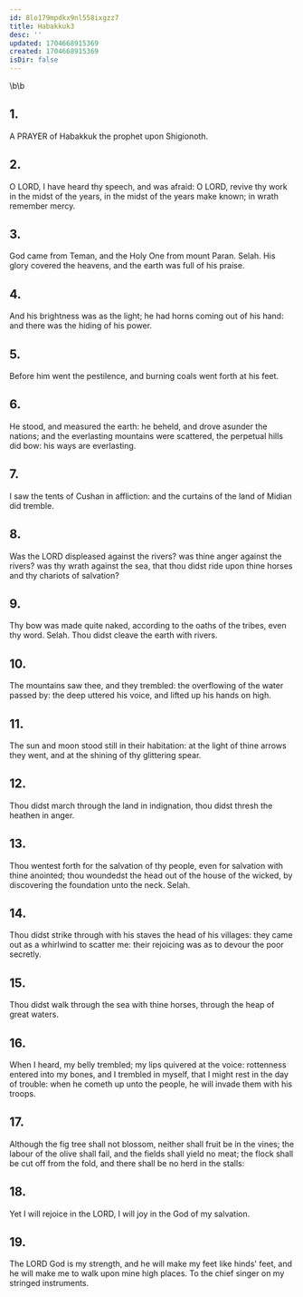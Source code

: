 ```yaml
---
id: 8lo179mpdkx9nl558ixgzz7
title: Habakkuk3
desc: ''
updated: 1704668915369
created: 1704668915369
isDir: false
---
```

\b\b
## 1.
A PRAYER of Habakkuk the prophet upon Shigionoth.
## 2.
O LORD, I have heard thy speech, and was afraid: O LORD, revive thy work in the midst of the years, in the midst of the years make known; in wrath remember mercy.
## 3.
God came from Teman, and the Holy One from mount Paran.  Selah.  His glory covered the heavens, and the earth was full of his praise.
## 4.
And his brightness was as the light; he had horns coming out of his hand: and there was the hiding of his power.
## 5.
Before him went the pestilence, and burning coals went forth at his feet.
## 6.
He stood, and measured the earth: he beheld, and drove asunder the nations; and the everlasting mountains were scattered, the perpetual hills did bow: his ways are everlasting.
## 7.
I saw the tents of Cushan in affliction: and the curtains of the land of Midian did tremble.
## 8.
Was the LORD displeased against the rivers?  was thine anger against the rivers?  was thy wrath against the sea, that thou didst ride upon thine horses and thy chariots of salvation?
## 9.
Thy bow was made quite naked, according to the oaths of the tribes, even thy word.  Selah.  Thou didst cleave the earth with rivers.
## 10.
The mountains saw thee, and they trembled: the overflowing of the water passed by: the deep uttered his voice, and lifted up his hands on high.
## 11.
The sun and moon stood still in their habitation: at the light of thine arrows they went, and at the shining of thy glittering spear.
## 12.
Thou didst march through the land in indignation, thou didst thresh the heathen in anger.
## 13.
Thou wentest forth for the salvation of thy people, even for salvation with thine anointed; thou woundedst the head out of the house of the wicked, by discovering the foundation unto the neck.  Selah.
## 14.
Thou didst strike through with his staves the head of his villages: they came out as a whirlwind to scatter me: their rejoicing was as to devour the poor secretly.
## 15.
Thou didst walk through the sea with thine horses, through the heap of great waters.
## 16.
When I heard, my belly trembled; my lips quivered at the voice: rottenness entered into my bones, and I trembled in myself, that I might rest in the day of trouble: when he cometh up unto the people, he will invade them with his troops.
## 17.
Although the fig tree shall not blossom, neither shall fruit be in the vines; the labour of the olive shall fail, and the fields shall yield no meat; the flock shall be cut off from the fold, and there shall be no herd in the stalls:
## 18.
Yet I will rejoice in the LORD, I will joy in the God of my salvation.
## 19.
The LORD God is my strength, and he will make my feet like hinds' feet, and he will make me to walk upon mine high places.  To the chief singer on my stringed instruments.
